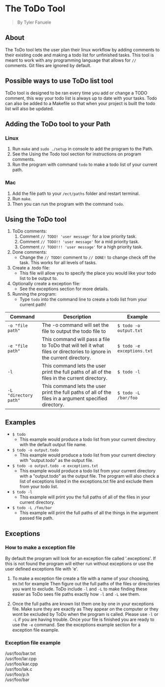 # The ToDo Tool

> By Tyler Fanuele

## About

The ToDo tool lets the user plan their linux workflow by adding comments to their
existing code and making a todo list for unfinished tasks. This tool is meant to work with
any programming language that allows for `//` comments. Git files are ignored by default.

## Possible ways to use ToDo list tool

ToDo tool is designed to be ran every time you add or change a TODO comment, this way your
todo list is always up to date with your tasks. Todo can also be added to a Makefile so that
when your project is built the todo list will also be updated.

## Adding the ToDo tool to your Path

### Linux

1. Run `make` and `sudo ./setup` in console to add the program to the Path.
2. See the Using the Todo tool section for instructions on program comments.
3. Run the program with command `todo` to make a todo list of your current path.

### Mac

1. Add the file path to your `/ect/paths` folder and restart terminal.
2. Run `make`.
3. Then you can run the program with the command `todo`.

## Using the ToDo tool

1. ToDo comments:
    1. Comment `// TODO! 'user message'` for a low priority task.
    2. Comment `// TODO!! 'user message'` for a mid priority task.
    3. Comment `// TODO!!! 'user message'` for a high priority task.
2. Done comments:
    - Change the `// TODO!` comment to `// DONE!` to change check off the task.
   This works for all levels of tasks.
3. Create a .todo file:
    - This file will allow you to specify the place you would like your todo list to be output to.
4. Optionally create a exception file:
    - See the exceptions section for more details.
5. Running the program:
    - Type `todo` into the command line to create a todo list from your current path!

| Command | Description | Example|
| ------- | ----------- | ---------------------- |
| `-o "file path"` | The -o command will set the file to output the todo file to | `$ todo -o output.txt` |
| `-e "file path"` | This command will pass a file to ToDo that will tell it what files or directories to ignore in the current directory. | `$ todo -e exceptions.txt` |
| `-l` | This command lets the user print the full paths of all of the files in the current directory. | `$ todo -l` |
|`-L "directory path"` | This command lets the user print the full paths of all of the files in a argument specified directory. | `$ todo -L /bar/foo` |

## Examples

- `$ todo`
  - This example would produce a todo list from your current directory with the default output file name.
- `$ todo -o output.todo`
  - This example would produce a todo list from your current directory with "output.todo" as the output file.
- `$ todo -o output.todo -e exceptions.txt`
  - This example would produce a todo list from your current directory with a "output.todo" as the output file.
 The program will also check a list of exceptions listed in the exceptions.txt file and exclude them from your todo list.
- `$ todo -l`
  - This example will print you the full paths of all of the files in your current directory.
- `$ todo -L /foo/bar`
  - This example will print the full paths of all the things in the argument passed file path.

## Exceptions

### How to make a exception file

By default the program will look for an exception file called '.exceptions'. If this is not found the program will either run
without exceptions or use the user defined exceptions file with 'e'.

1. To make a exception file create a file with a name of your choosing, ex.txt for example
   Then figure out the full paths of the files or directories you want to exclude. ToDo include `-l` and `-L` to
   make finding these easier as ToDo sees file paths exactly how `-l` and `-L` see them.

2. Once the full paths are known list them one by one in your exceptions file. Make sure they are exactly as
   They appear on the computer or they wont be excluded by ToDo when the program is called. Please use `-l` or `-L`
   if you are having trouble. Once your file is finished you are ready to use the `-e` command. See the exceptions example
   section for a exception file example.

### Exception file example

/usr/foo/bar.txt  
/usr/foo/lar.cpp  
/usr/foo/kar.cpp  
/usr/foo/lak.c  
/usr/foo/p.h  
/usr/foo/bar
